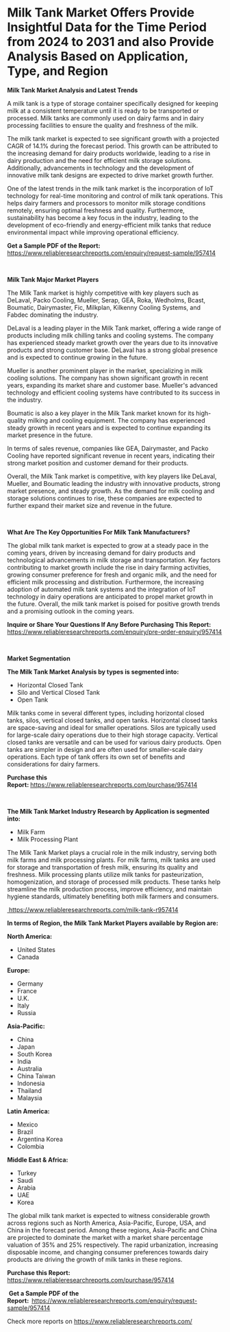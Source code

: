 <p><h1>Milk Tank Market Offers Provide Insightful Data for the Time Period from 2024 to 2031 and also Provide Analysis Based on Application, Type, and Region</h1></p><p><strong>Milk Tank Market Analysis and Latest Trends</strong></p>
<p><p>A milk tank is a type of storage container specifically designed for keeping milk at a consistent temperature until it is ready to be transported or processed. Milk tanks are commonly used on dairy farms and in dairy processing facilities to ensure the quality and freshness of the milk.</p><p>The milk tank market is expected to see significant growth with a projected CAGR of 14.1% during the forecast period. This growth can be attributed to the increasing demand for dairy products worldwide, leading to a rise in dairy production and the need for efficient milk storage solutions. Additionally, advancements in technology and the development of innovative milk tank designs are expected to drive market growth further.</p><p>One of the latest trends in the milk tank market is the incorporation of IoT technology for real-time monitoring and control of milk tank operations. This helps dairy farmers and processors to monitor milk storage conditions remotely, ensuring optimal freshness and quality. Furthermore, sustainability has become a key focus in the industry, leading to the development of eco-friendly and energy-efficient milk tanks that reduce environmental impact while improving operational efficiency.</p></p>
<p><strong>Get a Sample PDF of the Report:&nbsp;</strong> <a href="https://www.reliableresearchreports.com/enquiry/request-sample/957414">https://www.reliableresearchreports.com/enquiry/request-sample/957414</a></p>
<p>&nbsp;</p>
<p><strong>Milk Tank Major Market Players</strong></p>
<p><p>The Milk Tank market is highly competitive with key players such as DeLaval, Packo Cooling, Mueller, Serap, GEA, Roka, Wedholms, Bcast, Boumatic, Dairymaster, Fic, Milkplan, Kilkenny Cooling Systems, and Fabdec dominating the industry.</p><p>DeLaval is a leading player in the Milk Tank market, offering a wide range of products including milk chilling tanks and cooling systems. The company has experienced steady market growth over the years due to its innovative products and strong customer base. DeLaval has a strong global presence and is expected to continue growing in the future.</p><p>Mueller is another prominent player in the market, specializing in milk cooling solutions. The company has shown significant growth in recent years, expanding its market share and customer base. Mueller's advanced technology and efficient cooling systems have contributed to its success in the industry.</p><p>Boumatic is also a key player in the Milk Tank market known for its high-quality milking and cooling equipment. The company has experienced steady growth in recent years and is expected to continue expanding its market presence in the future.</p><p>In terms of sales revenue, companies like GEA, Dairymaster, and Packo Cooling have reported significant revenue in recent years, indicating their strong market position and customer demand for their products.</p><p>Overall, the Milk Tank market is competitive, with key players like DeLaval, Mueller, and Boumatic leading the industry with innovative products, strong market presence, and steady growth. As the demand for milk cooling and storage solutions continues to rise, these companies are expected to further expand their market size and revenue in the future.</p></p>
<p>&nbsp;</p>
<p><strong>What Are The Key Opportunities For Milk Tank Manufacturers?</strong></p>
<p><p>The global milk tank market is expected to grow at a steady pace in the coming years, driven by increasing demand for dairy products and technological advancements in milk storage and transportation. Key factors contributing to market growth include the rise in dairy farming activities, growing consumer preference for fresh and organic milk, and the need for efficient milk processing and distribution. Furthermore, the increasing adoption of automated milk tank systems and the integration of IoT technology in dairy operations are anticipated to propel market growth in the future. Overall, the milk tank market is poised for positive growth trends and a promising outlook in the coming years.</p></p>
<p><strong>Inquire or Share Your Questions If Any Before Purchasing This Report:</strong> <a href="https://www.reliableresearchreports.com/enquiry/pre-order-enquiry/957414">https://www.reliableresearchreports.com/enquiry/pre-order-enquiry/957414</a></p>
<p>&nbsp;</p>
<p><strong>Market Segmentation</strong></p>
<p><strong>The Milk Tank Market Analysis by types is segmented into:</strong></p>
<p><ul><li>Horizontal Closed Tank</li><li>Silo and Vertical Closed Tank</li><li>Open Tank</li></ul></p>
<p><p>Milk tanks come in several different types, including horizontal closed tanks, silos, vertical closed tanks, and open tanks. Horizontal closed tanks are space-saving and ideal for smaller operations. Silos are typically used for large-scale dairy operations due to their high storage capacity. Vertical closed tanks are versatile and can be used for various dairy products. Open tanks are simpler in design and are often used for smaller-scale dairy operations. Each type of tank offers its own set of benefits and considerations for dairy farmers.</p></p>
<p><strong>Purchase this Report:&nbsp;</strong><a href="https://www.reliableresearchreports.com/purchase/957414">https://www.reliableresearchreports.com/purchase/957414</a></p>
<p>&nbsp;</p>
<p><strong>The Milk Tank Market Industry Research by Application is segmented into:</strong></p>
<p><ul><li>Milk Farm</li><li>Milk Processing Plant</li></ul></p>
<p><p>The Milk Tank Market plays a crucial role in the milk industry, serving both milk farms and milk processing plants. For milk farms, milk tanks are used for storage and transportation of fresh milk, ensuring its quality and freshness. Milk processing plants utilize milk tanks for pasteurization, homogenization, and storage of processed milk products. These tanks help streamline the milk production process, improve efficiency, and maintain hygiene standards, ultimately benefiting both milk farmers and consumers.</p></p>
<p><a href="https://www.reliableresearchreports.com/milk-tank-r957414">&nbsp;https://www.reliableresearchreports.com/milk-tank-r957414</a></p>
<p><strong>In terms of Region, the Milk Tank Market Players available by Region are:</strong></p>
<p>
    <p> <strong> North America: </strong>
        <ul>
            <li>United States</li>
            <li>Canada</li>
        </ul>
        </p> 
    <p> <strong> Europe: </strong>
        <ul>
            <li>Germany</li>
            <li>France</li>
            <li>U.K.</li>
            <li>Italy</li>
            <li>Russia</li>
        </ul>
        </p> 
    <p> <strong> Asia-Pacific: </strong>
        <ul>
            <li>China</li>
            <li>Japan</li>
            <li>South Korea</li>
            <li>India</li>
            <li>Australia</li>
            <li>China Taiwan</li>
            <li>Indonesia</li>
            <li>Thailand</li>
            <li>Malaysia</li>
        </ul>
        </p> 
    <p> <strong> Latin America: </strong>
        <ul>
            <li>Mexico</li>
            <li>Brazil</li>
            <li>Argentina Korea</li>
            <li>Colombia</li>
        </ul>
        </p> 
    <p> <strong> Middle East & Africa: </strong>
        <ul>
            <li>Turkey</li>
            <li>Saudi</li>
            <li>Arabia</li>
            <li>UAE</li>
            <li>Korea</li>
        </ul>
    </p>
    </p>
<p><p>The global milk tank market is expected to witness considerable growth across regions such as North America, Asia-Pacific, Europe, USA, and China in the forecast period. Among these regions, Asia-Pacific and China are projected to dominate the market with a market share percentage valuation of 35% and 25% respectively. The rapid urbanization, increasing disposable income, and changing consumer preferences towards dairy products are driving the growth of milk tanks in these regions.</p></p>
<p><strong>Purchase this Report: </strong><a href="https://www.reliableresearchreports.com/purchase/957414">https://www.reliableresearchreports.com/purchase/957414</a></p>
<p>&nbsp;<strong>Get a Sample PDF of the Report:&nbsp;&nbsp;</strong><a href="https://www.reliableresearchreports.com/enquiry/request-sample/957414">https://www.reliableresearchreports.com/enquiry/request-sample/957414</a></p>
<p><strong></strong></p>
<p>Check more reports on <a href="https://www.reliableresearchreports.com/">https://www.reliableresearchreports.com/</a></p>